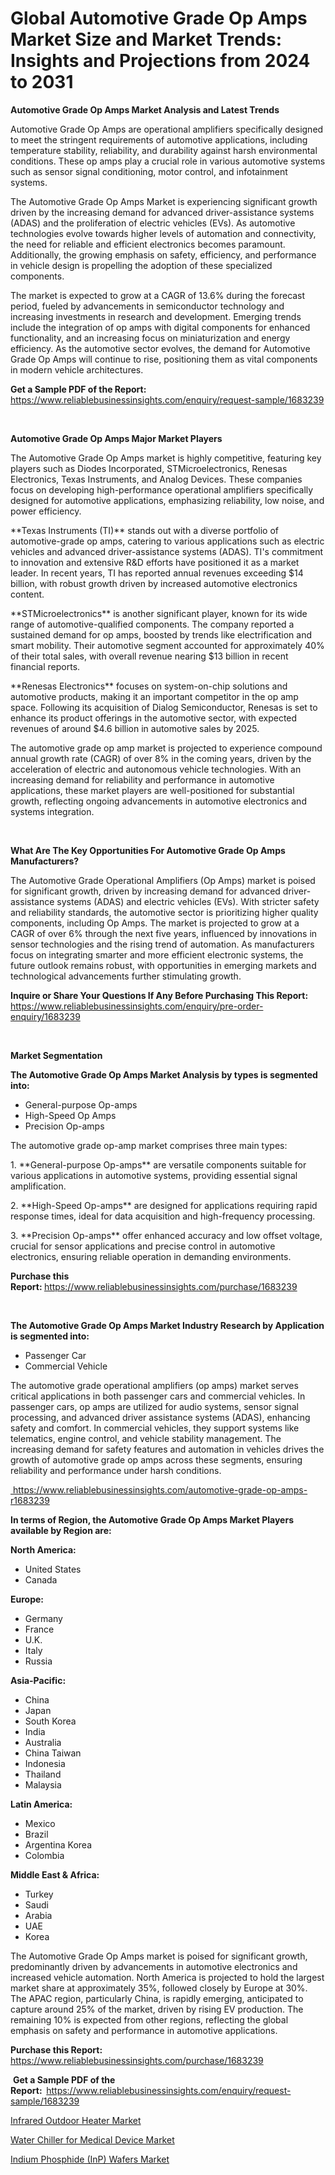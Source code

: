 <p><h1>Global Automotive Grade Op Amps Market Size and Market Trends: Insights and Projections from 2024 to 2031</h1></p><p><strong>Automotive Grade Op Amps Market Analysis and Latest Trends</strong></p>
<p><p>Automotive Grade Op Amps are operational amplifiers specifically designed to meet the stringent requirements of automotive applications, including temperature stability, reliability, and durability against harsh environmental conditions. These op amps play a crucial role in various automotive systems such as sensor signal conditioning, motor control, and infotainment systems.</p><p>The Automotive Grade Op Amps Market is experiencing significant growth driven by the increasing demand for advanced driver-assistance systems (ADAS) and the proliferation of electric vehicles (EVs). As automotive technologies evolve towards higher levels of automation and connectivity, the need for reliable and efficient electronics becomes paramount. Additionally, the growing emphasis on safety, efficiency, and performance in vehicle design is propelling the adoption of these specialized components.</p><p>The market is expected to grow at a CAGR of 13.6% during the forecast period, fueled by advancements in semiconductor technology and increasing investments in research and development. Emerging trends include the integration of op amps with digital components for enhanced functionality, and an increasing focus on miniaturization and energy efficiency. As the automotive sector evolves, the demand for Automotive Grade Op Amps will continue to rise, positioning them as vital components in modern vehicle architectures.</p></p>
<p><strong>Get a Sample PDF of the Report:&nbsp;</strong> <a href="https://www.reliablebusinessinsights.com/enquiry/request-sample/1683239?utm_campaign=62&utm_medium=2&utm_source=Github&utm_content=ia&utm_term=30122024&utm_id=automotive-grade-op-amps">https://www.reliablebusinessinsights.com/enquiry/request-sample/1683239</a></p>
<p>&nbsp;</p>
<p><strong>Automotive Grade Op Amps Major Market Players</strong></p>
<p><p>The Automotive Grade Op Amps market is highly competitive, featuring key players such as Diodes Incorporated, STMicroelectronics, Renesas Electronics, Texas Instruments, and Analog Devices. These companies focus on developing high-performance operational amplifiers specifically designed for automotive applications, emphasizing reliability, low noise, and power efficiency.</p><p>**Texas Instruments (TI)** stands out with a diverse portfolio of automotive-grade op amps, catering to various applications such as electric vehicles and advanced driver-assistance systems (ADAS). TI's commitment to innovation and extensive R&D efforts have positioned it as a market leader. In recent years, TI has reported annual revenues exceeding $14 billion, with robust growth driven by increased automotive electronics content.</p><p>**STMicroelectronics** is another significant player, known for its wide range of automotive-qualified components. The company reported a sustained demand for op amps, boosted by trends like electrification and smart mobility. Their automotive segment accounted for approximately 40% of their total sales, with overall revenue nearing $13 billion in recent financial reports.</p><p>**Renesas Electronics** focuses on system-on-chip solutions and automotive products, making it an important competitor in the op amp space. Following its acquisition of Dialog Semiconductor, Renesas is set to enhance its product offerings in the automotive sector, with expected revenues of around $4.6 billion in automotive sales by 2025.</p><p>The automotive grade op amp market is projected to experience compound annual growth rate (CAGR) of over 8% in the coming years, driven by the acceleration of electric and autonomous vehicle technologies. With an increasing demand for reliability and performance in automotive applications, these market players are well-positioned for substantial growth, reflecting ongoing advancements in automotive electronics and systems integration.</p></p>
<p>&nbsp;</p>
<p><strong>What Are The Key Opportunities For Automotive Grade Op Amps Manufacturers?</strong></p>
<p><p>The Automotive Grade Operational Amplifiers (Op Amps) market is poised for significant growth, driven by increasing demand for advanced driver-assistance systems (ADAS) and electric vehicles (EVs). With stricter safety and reliability standards, the automotive sector is prioritizing higher quality components, including Op Amps. The market is projected to grow at a CAGR of over 6% through the next five years, influenced by innovations in sensor technologies and the rising trend of automation. As manufacturers focus on integrating smarter and more efficient electronic systems, the future outlook remains robust, with opportunities in emerging markets and technological advancements further stimulating growth.</p></p>
<p><strong>Inquire or Share Your Questions If Any Before Purchasing This Report:</strong> <a href="https://www.reliablebusinessinsights.com/enquiry/pre-order-enquiry/1683239?utm_campaign=62&utm_medium=2&utm_source=Github&utm_content=ia&utm_term=30122024&utm_id=automotive-grade-op-amps">https://www.reliablebusinessinsights.com/enquiry/pre-order-enquiry/1683239</a></p>
<p>&nbsp;</p>
<p><strong>Market Segmentation</strong></p>
<p><strong>The Automotive Grade Op Amps Market Analysis by types is segmented into:</strong></p>
<p><ul><li>General-purpose Op-amps</li><li>High-Speed Op Amps</li><li>Precision Op-amps</li></ul></p>
<p><p>The automotive grade op-amp market comprises three main types: </p><p>1. **General-purpose Op-amps** are versatile components suitable for various applications in automotive systems, providing essential signal amplification. </p><p>2. **High-Speed Op-amps** are designed for applications requiring rapid response times, ideal for data acquisition and high-frequency processing. </p><p>3. **Precision Op-amps** offer enhanced accuracy and low offset voltage, crucial for sensor applications and precise control in automotive electronics, ensuring reliable operation in demanding environments.</p></p>
<p><strong>Purchase this Report:&nbsp;</strong><a href="https://www.reliablebusinessinsights.com/purchase/1683239?utm_campaign=62&utm_medium=2&utm_source=Github&utm_content=ia&utm_term=30122024&utm_id=automotive-grade-op-amps">https://www.reliablebusinessinsights.com/purchase/1683239</a></p>
<p>&nbsp;</p>
<p><strong>The Automotive Grade Op Amps Market Industry Research by Application is segmented into:</strong></p>
<p><ul><li>Passenger Car</li><li>Commercial Vehicle</li></ul></p>
<p><p>The automotive grade operational amplifiers (op amps) market serves critical applications in both passenger cars and commercial vehicles. In passenger cars, op amps are utilized for audio systems, sensor signal processing, and advanced driver assistance systems (ADAS), enhancing safety and comfort. In commercial vehicles, they support systems like telematics, engine control, and vehicle stability management. The increasing demand for safety features and automation in vehicles drives the growth of automotive grade op amps across these segments, ensuring reliability and performance under harsh conditions.</p></p>
<p><a href="https://www.reliablebusinessinsights.com/automotive-grade-op-amps-r1683239?utm_campaign=62&utm_medium=2&utm_source=Github&utm_content=ia&utm_term=30122024&utm_id=automotive-grade-op-amps">&nbsp;https://www.reliablebusinessinsights.com/automotive-grade-op-amps-r1683239</a></p>
<p><strong>In terms of Region, the Automotive Grade Op Amps Market Players available by Region are:</strong></p>
<p>
    <p> <strong> North America: </strong>
        <ul>
            <li>United States</li>
            <li>Canada</li>
        </ul>
        </p> 
    <p> <strong> Europe: </strong>
        <ul>
            <li>Germany</li>
            <li>France</li>
            <li>U.K.</li>
            <li>Italy</li>
            <li>Russia</li>
        </ul>
        </p> 
    <p> <strong> Asia-Pacific: </strong>
        <ul>
            <li>China</li>
            <li>Japan</li>
            <li>South Korea</li>
            <li>India</li>
            <li>Australia</li>
            <li>China Taiwan</li>
            <li>Indonesia</li>
            <li>Thailand</li>
            <li>Malaysia</li>
        </ul>
        </p> 
    <p> <strong> Latin America: </strong>
        <ul>
            <li>Mexico</li>
            <li>Brazil</li>
            <li>Argentina Korea</li>
            <li>Colombia</li>
        </ul>
        </p> 
    <p> <strong> Middle East & Africa: </strong>
        <ul>
            <li>Turkey</li>
            <li>Saudi</li>
            <li>Arabia</li>
            <li>UAE</li>
            <li>Korea</li>
        </ul>
    </p>
    </p>
<p><p>The Automotive Grade Op Amps market is poised for significant growth, predominantly driven by advancements in automotive electronics and increased vehicle automation. North America is projected to hold the largest market share at approximately 35%, followed closely by Europe at 30%. The APAC region, particularly China, is rapidly emerging, anticipated to capture around 25% of the market, driven by rising EV production. The remaining 10% is expected from other regions, reflecting the global emphasis on safety and performance in automotive applications.</p></p>
<p><strong>Purchase this Report: </strong><a href="https://www.reliablebusinessinsights.com/purchase/1683239?utm_campaign=62&utm_medium=2&utm_source=Github&utm_content=ia&utm_term=30122024&utm_id=automotive-grade-op-amps">https://www.reliablebusinessinsights.com/purchase/1683239</a></p>
<p>&nbsp;<strong>Get a Sample PDF of the Report:&nbsp;&nbsp;</strong><a href="https://www.reliablebusinessinsights.com/enquiry/request-sample/1683239?utm_campaign=62&utm_medium=2&utm_source=Github&utm_content=ia&utm_term=30122024&utm_id=automotive-grade-op-amps">https://www.reliablebusinessinsights.com/enquiry/request-sample/1683239</a></p>
<p><strong></strong></p>
<p><p><a href="https://github.com/danikabiele541/Market-Research-Report-List-1/blob/main/infrared-outdoor-heater-market.md?utm_campaign=62&utm_medium=2&utm_source=Github&utm_content=ia&utm_term=30122024&utm_id=automotive-grade-op-amps">Infrared Outdoor Heater Market</a></p><p><a href="https://github.com/jamastodola515/Market-Research-Report-List-1/blob/main/water-chiller-for-medical-device-market.md?utm_campaign=62&utm_medium=2&utm_source=Github&utm_content=ia&utm_term=30122024&utm_id=automotive-grade-op-amps">Water Chiller for Medical Device Market</a></p><p><a href="https://github.com/organophelia8282/Market-Research-Report-List-1/blob/main/indium-phosphide-inp-wafers-market.md?utm_campaign=62&utm_medium=2&utm_source=Github&utm_content=ia&utm_term=30122024&utm_id=automotive-grade-op-amps">Indium Phosphide (InP) Wafers Market</a></p></p>
